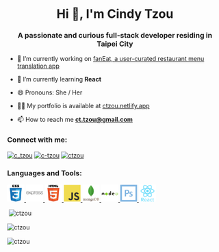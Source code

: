 <h1 align="center">Hi 👋, I'm Cindy Tzou</h1>
<h3 align="center">A passionate and curious full-stack developer residing in Taipei City</h3>

- 🔭 I’m currently working on [fanEat, a user-curated restaurant menu translation app](https://github.com/ctzou/fanEat)

- 🌱 I’m currently learning **React**

- 😄 Pronouns: She / Her

- 👨‍💻 My portfolio is available at [ctzou.netlify.app](ctzou.netlify.app)

- 📫 How to reach me **ct.tzou@gmail.com**

<h3 align="left">Connect with me:</h3>
<p align="left">
<a href="https://twitter.com/c_tzou" target="blank"><img align="center" src="https://raw.githubusercontent.com/rahuldkjain/github-profile-readme-generator/master/src/images/icons/Social/twitter.svg" alt="c_tzou" height="30" width="40" /></a>
<a href="https://linkedin.com/in/c-tzou" target="blank"><img align="center" src="https://raw.githubusercontent.com/rahuldkjain/github-profile-readme-generator/master/src/images/icons/Social/linked-in-alt.svg" alt="c-tzou" height="30" width="40" /></a>
<a href="https://www.leetcode.com/ctzou" target="blank"><img align="center" src="https://raw.githubusercontent.com/rahuldkjain/github-profile-readme-generator/master/src/images/icons/Social/leet-code.svg" alt="ctzou" height="30" width="40" /></a>
</p>

<h3 align="left">Languages and Tools:</h3>
<p align="left"> <a href="https://www.w3schools.com/css/" target="_blank" rel="noreferrer"> <img src="https://raw.githubusercontent.com/devicons/devicon/master/icons/css3/css3-original-wordmark.svg" alt="css3" width="40" height="40"/> </a> <a href="https://expressjs.com" target="_blank" rel="noreferrer"> <img src="https://raw.githubusercontent.com/devicons/devicon/master/icons/express/express-original-wordmark.svg" alt="express" width="40" height="40"/> </a> <a href="https://www.w3.org/html/" target="_blank" rel="noreferrer"> <img src="https://raw.githubusercontent.com/devicons/devicon/master/icons/html5/html5-original-wordmark.svg" alt="html5" width="40" height="40"/> </a> <a href="https://developer.mozilla.org/en-US/docs/Web/JavaScript" target="_blank" rel="noreferrer"> <img src="https://raw.githubusercontent.com/devicons/devicon/master/icons/javascript/javascript-original.svg" alt="javascript" width="40" height="40"/> </a> <a href="https://www.mongodb.com/" target="_blank" rel="noreferrer"> <img src="https://raw.githubusercontent.com/devicons/devicon/master/icons/mongodb/mongodb-original-wordmark.svg" alt="mongodb" width="40" height="40"/> </a> <a href="https://nodejs.org" target="_blank" rel="noreferrer"> <img src="https://raw.githubusercontent.com/devicons/devicon/master/icons/nodejs/nodejs-original-wordmark.svg" alt="nodejs" width="40" height="40"/> </a> <a href="https://www.photoshop.com/en" target="_blank" rel="noreferrer"> <img src="https://raw.githubusercontent.com/devicons/devicon/master/icons/photoshop/photoshop-line.svg" alt="photoshop" width="40" height="40"/> </a> <a href="https://reactjs.org/" target="_blank" rel="noreferrer"> <img src="https://raw.githubusercontent.com/devicons/devicon/master/icons/react/react-original-wordmark.svg" alt="react" width="40" height="40"/> </a> </p>


<p>&nbsp;<img align="center" src="https://github-readme-stats.vercel.app/api/top-langs?username=ctzou&show_icons=true&locale=en&layout=compact" alt="ctzou" /></p>

<p><img align="center" src="https://github-readme-stats.vercel.app/api?username=ctzou&show_icons=true&locale=en" alt="ctzou" /></p>

<p><img align="center" src="https://github-readme-streak-stats.herokuapp.com/?user=ctzou&" alt="ctzou" /></p>

